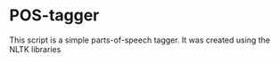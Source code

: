 # POS-tagger
This script is a simple parts-of-speech tagger. It was created using the NLTK libraries
